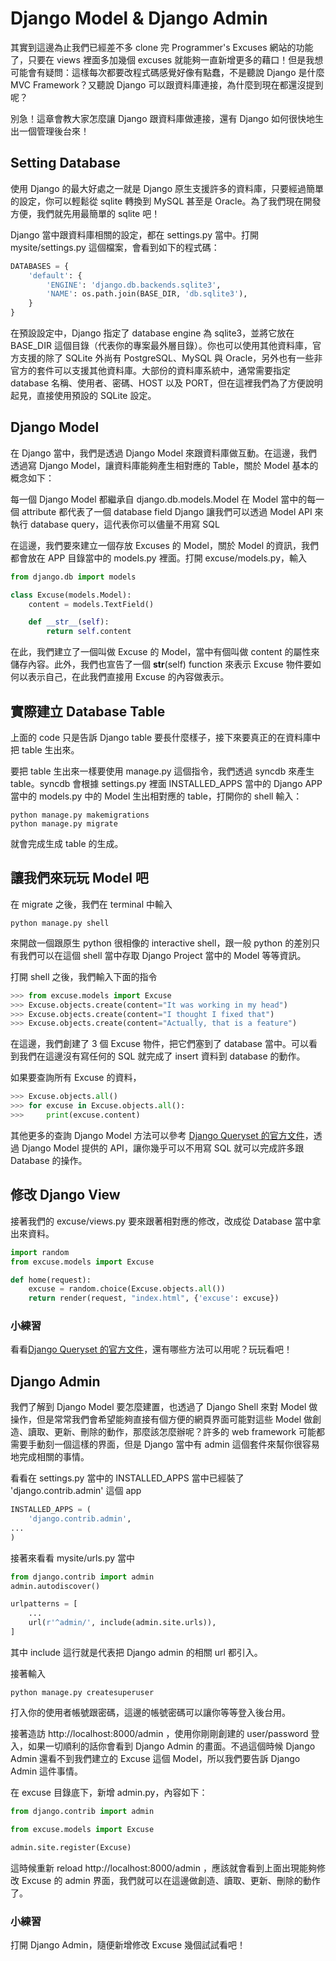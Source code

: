 # Django Model & Django Admin

其實到這邊為止我們已經差不多 clone 完 Programmer's Excuses 網站的功能了，只要在 views 裡面多加幾個 excuses 就能夠一直新增更多的藉口！但是我想可能會有疑問：這樣每次都要改程式碼感覺好像有點蠢，不是聽說 Django 是什麼 MVC Framework？又聽說 Django 可以跟資料庫連接，為什麼到現在都還沒提到呢？

別急！這章會教大家怎麼讓 Django 跟資料庫做連接，還有 Django 如何很快地生出一個管理後台來！

## Setting Database

使用 Django 的最大好處之一就是 Django 原生支援許多的資料庫，只要經過簡單的設定，你可以輕鬆從 sqlite 轉換到 MySQL 甚至是 Oracle。為了我們現在開發方便，我們就先用最簡單的 sqlite 吧！

Django 當中跟資料庫相關的設定，都在 settings.py 當中。打開 mysite/settings.py 這個檔案，會看到如下的程式碼：

```python
DATABASES = {
    'default': {
        'ENGINE': 'django.db.backends.sqlite3',
        'NAME': os.path.join(BASE_DIR, 'db.sqlite3'),
    }
}
```

在預設設定中，Django 指定了 database engine 為 sqlite3，並將它放在 BASE_DIR 這個目錄（代表你的專案最外層目錄）。你也可以使用其他資料庫，官方支援的除了 SQLite 外尚有 PostgreSQL、MySQL 與 Oracle，另外也有一些非官方的套件可以支援其他資料庫。大部份的資料庫系統中，通常需要指定 database 名稱、使用者、密碼、HOST 以及 PORT，但在這裡我們為了方便說明起見，直接使用預設的 SQLite 設定。

## Django Model

在 Django 當中，我們是透過 Django Model 來跟資料庫做互動。在這邊，我們透過寫 Django Model，讓資料庫能夠產生相對應的 Table，關於 Model 基本的概念如下：

每一個 Django Model 都繼承自 django.db.models.Model
在 Model 當中的每一個 attribute 都代表了一個 database field
Django 讓我們可以透過 Model API 來執行 database query，這代表你可以儘量不用寫 SQL

在這邊，我們要來建立一個存放 Excuses 的 Model，關於 Model 的資訊，我們都會放在 APP 目錄當中的 models.py 裡面。打開 excuse/models.py，輸入

```python
from django.db import models

class Excuse(models.Model):
    content = models.TextField()

    def __str__(self):
        return self.content

```

在此，我們建立了一個叫做 Excuse 的 Model，當中有個叫做 content 的屬性來儲存內容。此外，我們也宣告了一個 __str__(self) function 來表示 Excuse 物件要如何以表示自己，在此我們直接用 Excuse 的內容做表示。

## 實際建立 Database Table

上面的 code 只是告訴 Django table 要長什麼樣子，接下來要真正的在資料庫中把 table 生出來。

要把 table 生出來一樣要使用 manage.py 這個指令，我們透過 syncdb 來產生 table。syncdb 會根據 settings.py 裡面 INSTALLED_APPS 當中的 Django APP 當中的 models.py 中的 Model 生出相對應的 table，打開你的 shell 輸入：

```shell
python manage.py makemigrations
python manage.py migrate
```

就會完成生成 table 的生成。

## 讓我們來玩玩 Model 吧

在 migrate 之後，我們在 terminal 中輸入

```
python manage.py shell
```

來開啟一個跟原生 python 很相像的 interactive shell，跟一般 python 的差別只有我們可以在這個 shell 當中存取 Django Project 當中的 Model 等等資訊。

打開 shell 之後，我們輸入下面的指令

```python
>>> from excuse.models import Excuse
>>> Excuse.objects.create(content="It was working in my head")
>>> Excuse.objects.create(content="I thought I fixed that")
>>> Excuse.objects.create(content="Actually, that is a feature")
```

在這邊，我們創建了 3 個 Excuse 物件，把它們塞到了 database 當中。可以看到我們在這邊沒有寫任何的 SQL 就完成了 insert 資料到 database 的動作。

如果要查詢所有 Excuse 的資料，

```python
>>> Excuse.objects.all()
>>> for excuse in Excuse.objects.all():
>>>     print(excuse.content)
```

其他更多的查詢 Django Model 方法可以參考 [Django Queryset 的官方文件](https://docs.djangoproject.com/en/1.9/ref/models/querysets/)，透過 Django Model 提供的 API，讓你幾乎可以不用寫 SQL 就可以完成許多跟 Database 的操作。

## 修改 Django View

接著我們的 excuse/views.py 要來跟著相對應的修改，改成從 Database 當中拿出來資料。

```python
import random
from excuse.models import Excuse

def home(request):
    excuse = random.choice(Excuse.objects.all())
    return render(request, "index.html", {'excuse': excuse})
```


### 小練習

看看[Django Queryset 的官方文件](https://docs.djangoproject.com/en/1.9/ref/models/querysets/)，還有哪些方法可以用呢？玩玩看吧！

## Django Admin

我們了解到 Django Model 要怎麼建置，也透過了 Django Shell 來對 Model 做操作，但是常常我們會希望能夠直接有個方便的網頁界面可能對這些 Model 做創造、讀取、更新、刪除的動作，那麼該怎麼辦呢？許多的 web framework 可能都需要手動刻一個這樣的界面，但是 Django 當中有 admin 這個套件來幫你很容易地完成相關的事情。

看看在 settings.py 當中的 INSTALLED_APPS 當中已經裝了 'django.contrib.admin' 這個 app

```python
INSTALLED_APPS = (
    'django.contrib.admin',
...
)
```

接著來看看 mysite/urls.py 當中

```python
from django.contrib import admin
admin.autodiscover()

urlpatterns = [
    ...
    url(r'^admin/', include(admin.site.urls)),
]
```

其中 include 這行就是代表把 Django admin 的相關 url 都引入。

接著輸入

    python manage.py createsuperuser

打入你的使用者帳號跟密碼，這邊的帳號密碼可以讓你等等登入後台用。

接著造訪 http://localhost:8000/admin ，使用你剛剛創建的 user/password 登入，如果一切順利的話你會看到 Django Admin 的畫面。不過這個時候 Django Admin 還看不到我們建立的 Excuse 這個 Model，所以我們要告訴 Django Admin 這件事情。

在 excuse 目錄底下，新增 admin.py，內容如下：

```python
from django.contrib import admin

from excuse.models import Excuse

admin.site.register(Excuse)
```

這時候重新 reload http://localhost:8000/admin ，應該就會看到上面出現能夠修改 Excuse 的 admin 界面，我們就可以在這邊做創造、讀取、更新、刪除的動作了。

### 小練習

打開 Django Admin，隨便新增修改 Excuse 幾個試試看吧！
